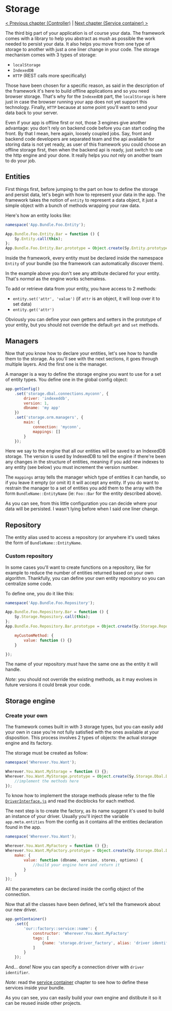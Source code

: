 # Storage

[< Previous chapter (Controller)](controller.md) | [Next chapter (Service container) >](service-container.md)

The third big part of your application is of course your data. The framework comes with a library to help you abstract as mush as possible the work needed to persist your data. It also helps you move from one type of storage to another with just a one liner change in your code. The storage mechanism comes with 3 types of storage:

* `localStorage`
* `IndexedDB`
* `HTTP` (REST calls more specifically)

Those have been chosen for a specific reason, as said in the description of the framework it's here to build offline applications and so you need browser storage. That's why for the `IndexedDB` part, the `localStorage` is here just in case the browser running your app does not yet support this technology. Finally, `HTTP` because at some point you'll want to send your data back to your server.

Even if your app is offline first or not, those 3 engines give another advantage: you don't rely on backend code before you can start coding the front. By that I mean, here again, loosely coupled jobs. Say, front and backend code developers are separated team and the api available for storing data is not yet ready, as user of this framework you could choose an offline storage first, then when the backend api is ready, just switch to use the http engine and your done.
It really helps you *not* rely on another team to do your job.

## Entities

First things first, before jumping to the part on how to define the storage and persist data, let's begin with how to represent your data in the app. The framework takes the notion of `entity` to represent a data object, it just a simple object with a bunch of methods wrapping your raw data.

Here's how an entity looks like:
```js
namespace('App.Bundle.Foo.Entity');

App.Bundle.Foo.Entity.Bar = function () {
    Sy.Entity.call(this);
};
App.Bundle.Foo.Entity.Bar.prototype = Object.create(Sy.Entity.prototype);
```
Inside the framework, every entity must be declared inside the namespace `Entity` of your bundle (so the framework can automatically discover them).

In the example above you don't see any attribute declared for your entity. That's *normal* as the engine works schemaless.

To add or retrieve data from your entity, you have access to 2 methods:

* `entity.set('attr', 'value')` (if `attr` is an object, it will loop over it to set data)
* `entity.get('attr')`

Obviously you can define your own getters and setters in the prototype of your entity, but you should not override the default `get` and `set` methods.

## Managers

Now that you know how to declare your entities, let's see how to handle them to the storage. As you'll see with the next sections, it goes through multiple layers. And the first one is the manager.

A manager is a way to define the storage engine you want to use for a set of entity types. You define one in the global config object:
```js
app.getConfig()
    .set('storage.dbal.connections.myconn', {
        driver: 'indexeddb',
        version: 1,
        dbname: 'my app'
    })
    .set('storage.orm.managers', {
        main: {
            connection: 'myconn',
            mappings: []
        }
    });
```
Here we say to the engine that all our entities will be saved to an IndexedDB storage. The version is used by IndexedDB to tell the engine if there're been any changes in the structure of entities, meaning if you add new indexes to any entity (see below) you must increment the version number.

The `mappings` array tells the manager which type of entities it can handle, so if you leave it empty (or omit it) it will accept any entity. If you do want to restrain the manager to a set of entities you add them to the array with the form `BundleName::EntityName` (ie: `Foo::Bar` for the entity described above).

As you can see, from this little configuration you can decide where your data will be persisted. I wasn't lying before when I said one liner change.

## Repository

The entity alias used to access a repository (or anywhere it's used) takes the form of `BundleName::EntityName`.

### Custom repository

In some cases you'll want to create functions on a repository, like for example to reduce the number of entities returned based on your own algorithm. Thankfully, you can define your own entity repository so you can centralize some code.

To define one, you do it like this:
```js
namespace('App.Bundle.Foo.Repository');

App.Bundle.Foo.Repository.Bar = function () {
    Sy.Storage.Repository.call(this);
};
App.Bundle.Foo.Repository.Bar.prototype = Object.create(Sy.Storage.Repository.prototype, {

    myCustomMethod: {
        value: function () {}
    }

});
```
The name of your repository *must* have the same one as the entity it will handle.

*Note*: you should not override the existing methods, as it may evolves in future versions it could break your code.

## Storage engine

### Create your own

The framework comes built in with 3 storage types, but you can easily add your own in case you're not fully satisfied with the ones available at your disposition. This process involves 2 types of objects: the actual storage engine and its factory.

The storage must be created as follow:
```js
namespace('Wherever.You.Want');

Wherever.You.Want.MyStorage = function () {};
Wherever.You.Want.MyStorage.prototype = Object.create(Sy.Storage.Dbal.DriverInterface.prototype, {
    //implement the methods here
});
```
To know how to implement the storage methods please refer to the file [`DriverInterface.js`](../src/Storage/Dbal/DriverInterface.js) and read the docblocks for each method.

The next step is to create the factory, as its name suggest it's used to build an instance of your driver. Usually you'll inject the variable `app.meta.entities` from the config as it contains all the entities declaration found in the app.

```js
namespace('Wherever.You.Want');

Wherever.You.Want.MyFactory = function () {};
Wherever.You.Want.MyFactory.prototype = Object.create(Sy.Storage.Dbal.DriverFactoryInterface.prototype, {
    make: {
        value: function (dbname, version, stores, options) {
            //build your engine here and return it
        }
    }
});
```
All the parameters can be declared inside the config object of the connection.

Now that all the classes have been defined, let's tell the framework about our new driver.
```js
app.getContainer()
    .set({
        'our::factory::service::name': {
            constructor: 'Wherever.You.Want.MyFactory'
            tags: [
                {name: 'storage.driver_factory', alias: 'driver identifier'}
            ]
        }
    });
```
And... done! Now you can specify a connection driver with `driver identifier`.

*Note*: read the [service container](service-container.md) chapter to see how to define these services inside your bundle.

As you can see, you can easily build your own engine and distibute it so it can be reused inside other projects.